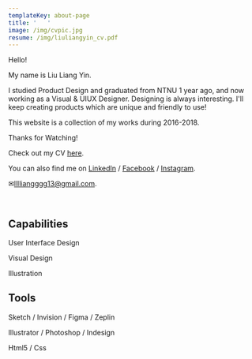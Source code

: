 ```yaml
---
templateKey: about-page
title: '   '
image: /img/cvpic.jpg
resume: /img/liuliangyin_cv.pdf
---
```

Hello! 

My name is Liu Liang Yin.

I studied Product Design and graduated from NTNU 1 year ago, and now working as a Visual & UIUX  Designer. Designing is always interesting. I'll keep creating  products which are unique and friendly to use! 

This website is a collection of my works during 2016-2018.

Thanks for Watching!

Check out my CV [here](https://liuliangyin.com/img/liuliangyin_cv.pdf).

You can also find me on [LinkedIn](linkedin.com/in/liuliangyin)  / [Facebook](https://www.facebook.com/LIULIANGYIN)  / [Instagram](https://www.instagram.com/liang_yin_liu/).

✉lllliangggg13@gmail.com.

<br/>

## Capabilities

User Interface Design

Visual Design

Illustration

## Tools

Sketch / Invision / Figma / Zeplin 

Illustrator / Photoshop / Indesign

Html5 / Css
